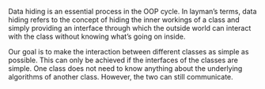 Data hiding is an essential process in the OOP cycle.
In layman’s terms, data hiding refers to the concept of hiding the inner workings of a class and simply providing an interface through which the outside world can interact with the class without knowing what’s going on inside.

Our goal is to make the interaction between different classes as simple as possible. This can only be achieved if the interfaces of the classes are simple. One class does not need to know anything about the underlying algorithms of another class. However, the two can still communicate.
